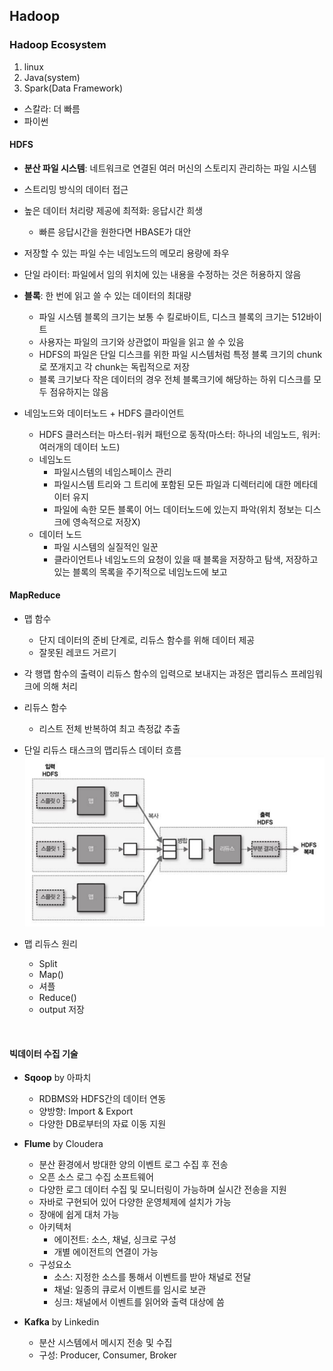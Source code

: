 ## Hadoop

### Hadoop Ecosystem
1. linux
2. Java(system)
3. Spark(Data Framework)
  - 스칼라: 더 빠름
  - 파이썬

#### HDFS

- **분산 파일 시스템**: 네트워크로 연결된 여러 머신의 스토리지 관리하는 파일 시스템

- 스트리밍 방식의 데이터 접근
- 높은 데이터 처리량 제공에 최적화: 응답시간 희생
  - 빠른 응답시간을 원한다면 HBASE가 대안
- 저장할 수 있는 파일 수는 네임노드의 메모리 용량에 좌우
- 단일 라이터: 파일에서 임의 위치에 있는 내용을 수정하는 것은 허용하지 않음
- **블록**: 한 번에 읽고 쓸 수 있는 데이터의 최대량
  - 파일 시스템 블록의 크기는 보통 수 킬로바이트, 디스크 블록의 크기는 512바이트
  - 사용자는 파일의 크기와 상관없이 파일을 읽고 쓸 수 있음
  - HDFS의 파일은 단일 디스크를 위한 파일 시스템처럼 특정 블록 크기의 chunk로 쪼개지고 각 chunk는 독립적으로 저장
  - 블록 크기보다 작은 데이터의 경우 전체 블록크기에 해당하는 하위 디스크를 모두 점유하지는 않음

- 네임노드와 데이터노드 + HDFS 클라이언트
  - HDFS 클러스터는 마스터-워커 패턴으로 동작(마스터: 하나의 네임노드, 워커: 여러개의 데이터 노드)
  - 네임노드
    - 파일시스템의 네임스페이스 관리
    - 파일시스템 트리와 그 트리에 포함된 모든 파일과 디렉터리에 대한 메타데이터 유지
    - 파일에 속한 모든 블록이 어느 데이터노드에 있는지 파악(위치 정보는 디스크에 영속적으로 저장X)
  - 데이터 노드
    - 파일 시스템의 실질적인 일꾼
    - 클라이언트나 네임노드의 요청이 있을 때 블록을 저장하고 탐색, 저장하고 있는 블록의 목록을 주기적으로 네임노드에 보고

#### MapReduce

- 맵 함수
  - 단지 데이터의 준비 단계로, 리듀스 함수를 위해 데이터 제공
  - 잘못된 레코드 거르기
- 각 행맵 함수의 출력이 리듀스 함수의 입력으로 보내지는 과정은 맵리듀스 프레임워크에 의해 처리
- 리듀스 함수
  - 리스트 전체 반복하여 최고 측정값 추출

- 단일 리듀스 태스크의 맵리듀스 데이터 흐름
![Alt text](image.png)

- 맵 리듀스 원리
  - Split
  - Map()
  - 셔플
  - Reduce()
  - output 저장 

<br>

#### 빅데이터 수집 기술
- **Sqoop** by 아파치
  - RDBMS와 HDFS간의 데이터 연동
  - 양방향: Import & Export
  - 다양한 DB로부터의 자료 이동 지원

- **Flume** by Cloudera
  - 분산 환경에서 방대한 양의 이벤트 로그 수집 후 전송
  - 오픈 소스 로그 수집 소프트웨어
  - 다양한 로그 데이터 수집 및 모니터링이 가능하며 실시간 전송을 지원
  - 자바로 구현되어 있어 다양한 운영체제에 설치가 가능
  - 장애에 쉽게 대처 가능
  - 아키텍처
    - 에이전트: 소스, 채널, 싱크로 구성
    - 개별 에이전트의 연결이 가능
  - 구성요소
    - 소스: 지정한 소스를 통해서 이벤트를 받아 채널로 전달
    - 채널: 일종의 큐로서 이벤트를 임시로 보관
    - 싱크: 채널에서 이벤트를 읽어와 출력 대상에 씀

- **Kafka** by Linkedin
  - 분산 시스템에서 메시지 전송 및 수집
  - 구성: Producer, Consumer, Broker
  

